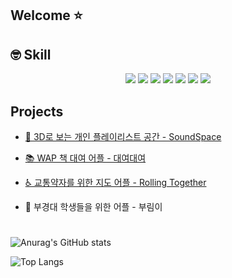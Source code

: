 ## Welcome ⭐


## 🤓 Skill
<div align = "center"><img src="https://img.shields.io/badge/JavaScript-02569B?style=for-the-badge&logo=Flutter&logoColor=white">
  <img src="https://img.shields.io/badge/React-61DAFB?style=for-the-badge&logo=React&logoColor=white">
  <img src="https://img.shields.io/badge/Html5-E34F26?style=for-the-badge&logo=Html5&logoColor=white">
  <img src="https://img.shields.io/badge/CSS-1572B6?style=for-the-badge&logo=CSS&logoColor=white">
  <img src="https://img.shields.io/badge/Flutter-F7DF1E?style=for-the-badge&logo=Javascript&logoColor=white">
  <img src="https://img.shields.io/badge/Notion-000000?style=for-the-badge&logo=Notion&logoColor=white">
  <img src="https://img.shields.io/badge/Figma-F24E1E?style=for-the-badge&logo=Figma&logoColor=white"></div>


## Projects
- [🎵 3D로 보는 개인 플레이리스트 공간 - SoundSpace](https://github.com/pknu-wap/2023_1_WAP_WEB_TEAM2)

- [📚 WAP 책 대여 어플 - 대여대여](https://github.com/pknu-wap/2022_2_WAP_APP_TEAM3)

- [♿ 교통약자를 위한 지도 어플 - Rolling Together](https://github.com/Rolling-Together/RollingTogether)

- 🐋 부경대 학생들을 위한 어플 - 부림이


#
![Anurag's GitHub stats](https://github-readme-stats.vercel.app/api?username=H0ngJu&show_icons=true&theme=radical)

![Top Langs](https://github-readme-stats.vercel.app/api/top-langs/?username=H0ngJu&layout=compact&theme=tokyonight)

<!--
**H0ngJu/H0ngJu** is a ✨ _special_ ✨ repository because its `README.md` (this file) appears on your GitHub profile.

Here are some ideas to get you started:

- 🔭 I’m currently working on ...
- 🌱 I’m currently learning ...
- 👯 I’m looking to collaborate on ...
- 🤔 I’m looking for help with ...
- 💬 Ask me about ...
- 📫 How to reach me: ...
- 😄 Pronouns: ...
- ⚡ Fun fact: ...
-->
